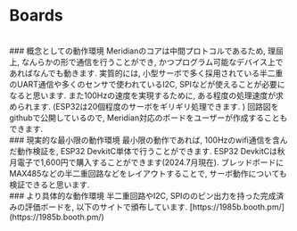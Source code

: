# Boards
  
<br>  
### 概念としての動作環境  
Meridianのコアは中間プロトコルであるため, 理屈上, なんらかの形で通信を行うことができ, かつプログラム可能なデバイス上であればなんでも動きます.   
実質的には, 小型サーボで多く採用されている半二重のUART通信や多くのセンサで使われているI2C, SPIなどが使えることが必要になると思います.   
また100Hzの速度を実現するために, ある程度の処理速度が求められます. (ESP32は20個程度のサーボをギリギリ処理できます. )
回路図をgithubで公開しているので, Meridian対応のボードをユーザーが作成することもできます.   
  
<br>  
### 現実的な最小限の動作環境  
最小限の動作であれば, 100Hzのwifi通信を含んだ動作検証を, ESP32 DevkitC単体で行うことができます.   
ESP32 DevkitCは秋月電子で1,600円で購入することができます(2024.7月現在).   
ブレッドボードにMAX485などの半二重回路などをレイアウトすることで, サーボ動作についても検証できると思います. 
  
<br>  
### より具体的な動作環境  
半二重回路やI2C, SPIののピン出力を持った完成済みの評価ボードを, 以下のサイトで頒布しています.   
[https://1985b.booth.pm/](https://1985b.booth.pm/)  
